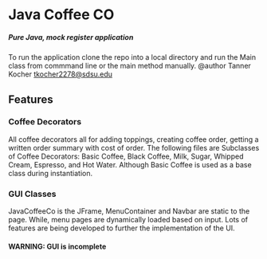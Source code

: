 # **Java Coffee CO**
##### Pure Java, mock register application
To run the application clone the repo into a local directory and run the Main class from commmand line or the main method manually.
@author Tanner Kocher
tkocher2278@sdsu.edu
## Features
### Coffee Decorators
All coffee decorators all for adding toppings, creating coffee order, getting a written order summary with cost of order. 
The following files are Subclasses of Coffee Decorators:
Basic Coffee, Black Coffee, Milk, Sugar, Whipped Cream, Espresso, and Hot Water.
Although Basic Coffee is used as a base class during instantiation. 
### GUI Classes
JavaCoffeeCo is the JFrame, MenuContainer and Navbar are static to the page. While, menu pages are dynamically loaded based on input.
Lots of features are being developed to further the implementation of the UI.
#### WARNING: GUI is incomplete 
